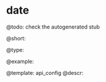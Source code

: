 date
=============

@todo:
	check the autogenerated stub


@short:
	

@type:

@example:

@template:	api_config
@descr:


